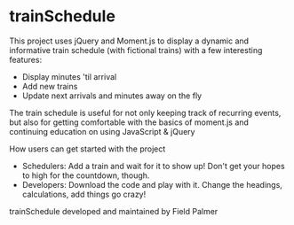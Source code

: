 # trainSchedule

This project uses jQuery and Moment.js to display a dynamic and informative train schedule (with fictional trains) with a few interesting features:
*  Display minutes 'til arrival
* Add new trains
* Update next arrivals and minutes away on the fly

The train schedule is useful for not only keeping track of recurring events, but also for getting comfortable with the basics of moment.js and continuing education on using JavaScript & jQuery

How users can get started with the project
* Schedulers: Add a train and wait for it to show up! Don't get your hopes to high for the countdown, though. 
* Developers: Download the code and play with it. Change the headings, calculations, add things go crazy!

trainSchedule developed and maintained by Field Palmer
